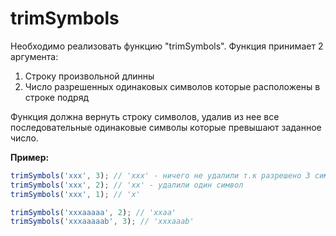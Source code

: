 # trimSymbols

Необходимо реализовать функцию "trimSymbols". Функция принимает 2 аргумента:
  1. Строку произвольной длинны  
  2. Число разрешенных одинаковых символов которые расположены в строке подряд  

Функция должна вернуть строку символов, удалив из нее все последовательные одинаковые 
символы которые превышают заданное число.

**Пример:**

```javascript
trimSymbols('xxx', 3); // 'xxx' - ничего не удалили т.к разрешено 3 символа подряд
trimSymbols('xxx', 2); // 'xx' - удалили один символ
trimSymbols('xxx', 1); // 'x'

trimSymbols('xxxaaaaa', 2); // 'xxaa'
trimSymbols('xxxaaaaab', 3); // 'xxxaaab'
